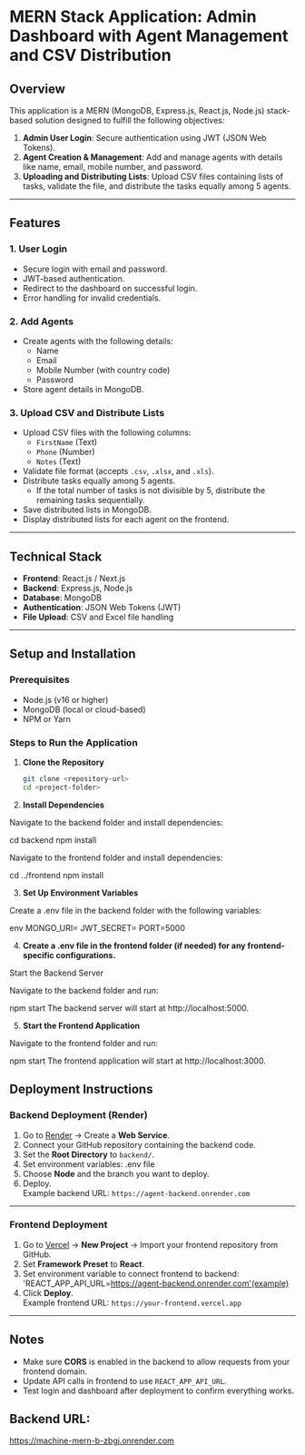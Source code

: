 # MERN Stack Application: Admin Dashboard with Agent Management and CSV Distribution

## **Overview**

This application is a MERN (MongoDB, Express.js, React.js, Node.js) stack-based solution designed to fulfill the following objectives:

1. **Admin User Login**: Secure authentication using JWT (JSON Web Tokens).
2. **Agent Creation & Management**: Add and manage agents with details like name, email, mobile number, and password.
3. **Uploading and Distributing Lists**: Upload CSV files containing lists of tasks, validate the file, and distribute the tasks equally among 5 agents.

---

## **Features**

### **1. User Login**
- Secure login with email and password.
- JWT-based authentication.
- Redirect to the dashboard on successful login.
- Error handling for invalid credentials.

### **2. Add Agents**
- Create agents with the following details:
  - Name
  - Email
  - Mobile Number (with country code)
  - Password
- Store agent details in MongoDB.

### **3. Upload CSV and Distribute Lists**
- Upload CSV files with the following columns:
  - `FirstName` (Text)
  - `Phone` (Number)
  - `Notes` (Text)
- Validate file format (accepts `.csv`, `.xlsx`, and `.xls`).
- Distribute tasks equally among 5 agents.
  - If the total number of tasks is not divisible by 5, distribute the remaining tasks sequentially.
- Save distributed lists in MongoDB.
- Display distributed lists for each agent on the frontend.

---

## **Technical Stack**

- **Frontend**: React.js / Next.js
- **Backend**: Express.js, Node.js
- **Database**: MongoDB
- **Authentication**: JSON Web Tokens (JWT)
- **File Upload**: CSV and Excel file handling

---

## **Setup and Installation**

### **Prerequisites**
- Node.js (v16 or higher)
- MongoDB (local or cloud-based)
- NPM or Yarn

### **Steps to Run the Application**

1. **Clone the Repository**
   ```bash
   git clone <repository-url>
   cd <project-folder>

2. **Install Dependencies**

Navigate to the backend folder and install dependencies:

  cd backend
  npm install

Navigate to the frontend folder and install dependencies:

cd ../frontend
npm install

3. **Set Up Environment Variables**

Create a .env file in the backend folder with the following variables:

env
MONGO_URI=<your-mongodb-connection-string>
JWT_SECRET=<your-jwt-secret-key>
PORT=5000

4. **Create a .env file in the frontend folder (if needed) for any frontend-specific configurations.**

Start the Backend Server

Navigate to the backend folder and run:

npm start
The backend server will start at http://localhost:5000.

5. **Start the Frontend Application**

Navigate to the frontend folder and run:

npm start
The frontend application will start at http://localhost:3000.

## Deployment Instructions

### Backend Deployment (Render)

1. Go to [Render](https://render.com/) → Create a **Web Service**.
2. Connect your GitHub repository containing the backend code.
3. Set the **Root Directory** to `backend/`.
4. Set environment variables: .env file
5. Choose **Node** and the branch you want to deploy.
6. Deploy.  
Example backend URL: `https://agent-backend.onrender.com`

---

### Frontend Deployment 

1. Go to [Vercel](https://vercel.com/) → **New Project** → Import your frontend repository from GitHub.
2. Set **Framework Preset** to **React**.
3. Set environment variable to connect frontend to backend: 'REACT_APP_API_URL=https://agent-backend.onrender.com'(example)
4. Click **Deploy**.  
Example frontend URL: `https://your-frontend.vercel.app`

---

## Notes

- Make sure **CORS** is enabled in the backend to allow requests from your frontend domain.
- Update API calls in frontend to use `REACT_APP_API_URL`.
- Test login and dashboard after deployment to confirm everything works.

## Backend URL:
https://machine-mern-b-zbgj.onrender.com
